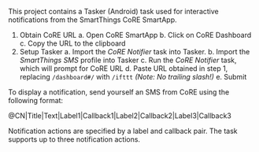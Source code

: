 This project contains a Tasker (Android) task used for interactive notifications from the SmartThings CoRE SmartApp.

1. Obtain CoRE URL
    a. Open CoRE SmartApp
    b. Click on CoRE Dashboard
    c. Copy the URL to the clipboard
2. Setup Tasker
    a. Import the _CoRE Notifier_ task into Tasker.
    b. Import the _SmartThings SMS_ profile into Tasker
    c. Run the _CoRE Notifier_ task, which will prompt for CoRE URL
    d. Paste URL obtained in step 1, replacing `/dashboard#/` with `/ifttt` _(Note: No trailing slash!)_
    e. Submit
    
To display a notification, send yourself an SMS from CoRE using the following format:

@CN|Title|Text|Label1|Callback1|Label2|Callback2|Label3|Callback3

Notification actions are specified by a label and callback pair. The task supports up to three notification actions.